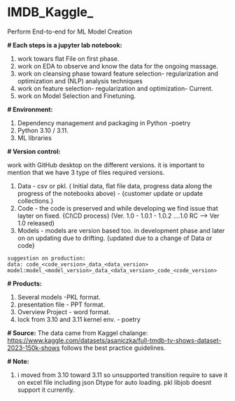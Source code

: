 # IMDB_Kaggle_

Perform End-to-end for ML Model Creation

**# Each steps is a jupyter lab notebook:**
  1. work towars flat File on first phase.
  2. work on EDA to observe and know the data for the ongoing massage.
  3. work on cleansing phase toward feature selection- regularization and optimization and (NLP) analysis techniques
  4. work on feature selection- regularization and optimization- Current.
  5. work on  Model Selection and Finetuning.

**# Environment:**
  1. Dependency management and packaging in Python -poetry
  2. Python 3.10 / 3.11.
  3. ML libraries

**# Version control:**

 work with GitHub desktop on the different versions.
 it is important to mention that we have 3 type of files required versions.
   1. Data - csv or pkl. ( Initial data, flat file data, progress data along the progress of the notebooks above) - {customer update or update collections.}
   2. Code - the code is preserved and while developing we find issue that layter on fixed.  {CI\CD process} (Ver. 1.0 - 1.0.1 - 1.0.2 ....1.0 RC --> Ver 1.0 released)
   3. Models - models are version based too.  in development phase and later on on updating due to drifting.  {updated due to a change of Data or code}

    suggestion on production:
    data: code_<code_version>_data_<data_version> model:model_<model_version>_data_<data_version>_code_<code_version>
**# Products:**
  1. Several models -PKL format.
  2. presentation file - PPT format.
  3. Overview Project - word format.
  4. lock from 3.10 and 3.11 kernel env. - poetry

**# Source:**
The data came from Kaggel chalange:  https://www.kaggle.com/datasets/asaniczka/full-tmdb-tv-shows-dataset-2023-150k-shows
follows the best practice guidelines.

**# Note:**
 1. i moved from 3.10 toward 3.11 so unsupported transition require to save it on excel file including json Dtype for auto loading.
  pkl libjob doesnt support it currently. 

